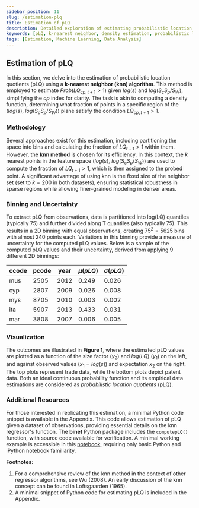 ```yaml
---
sidebar_position: 11
slug: /estimation-plq
title: Estimation of pLQ
description: Detailed exploration of estimating probabilistic location quotients (pLQ) using k-nearest neighbor algorithm.
keywords: [pLQ, k-nearest neighbor, density estimation, probabilistic location quotients]
tags: [Estimation, Machine Learning, Data Analysis]
---
```



## Estimation of pLQ

In this section, we delve into the estimation of probabilistic location quotients (pLQ) using a **k-nearest neighbor (knn) algorithm**. This method is employed to estimate $Prob(LQ_{cp, t+1} > 1)$ given $log(s)$ and $log(S_c S_p / S_W)$, simplifying the $cp$ index for clarity. The task is akin to computing a density function, determining what fraction of points in a specific region of the ($log(s)$, $log(S_c S_p / S_W)$) plane satisfy the condition $LQ_{cp, t+1} > 1$.

### Methodology

Several approaches exist for this estimation, including partitioning the space into bins and calculating the fraction of $LQ_{t+1} > 1$ within them. However, the **knn method** is chosen for its efficiency. In this context, the $k$ nearest points in the feature space ($log(s)$, $log(S_c S_p / S_W)$) are used to compute the fraction of $LQ_{t+1} > 1$, which is then assigned to the probed point. A significant advantage of using knn is the fixed size of the neighbor set (set to $k = 200$ in both datasets), ensuring statistical robustness in sparse regions while allowing finer-grained modeling in denser areas.

### Binning and Uncertainty

To extract pLQ from observations, data is partitioned into log(LQ) quantiles (typically 75) and further divided along T quantiles (also typically 75). This results in a 2D binning with equal observations, creating $75^2 = 5625$ bins with almost 240 points each. Variations in this binning provide a measure of uncertainty for the computed pLQ values. Below is a sample of the computed pLQ values and their uncertainty, derived from applying 9 different 2D binnings:

| ccode | pcode | year | $\mu(pLQ)$ | $\sigma(pLQ)$ |
|-------|-------|------|------------|---------------|
| mus   | 2505  | 2012 | 0.249      | 0.026         |
| cyp   | 2807  | 2009 | 0.026      | 0.008         |
| mys   | 8705  | 2010 | 0.003      | 0.002         |
| ita   | 5907  | 2013 | 0.433      | 0.031         |
| mar   | 3808  | 2007 | 0.006      | 0.005         |

### Visualization

The outcomes are illustrated in **Figure 1**, where the estimated pLQ values are plotted as a function of the size factor ($y_2$) and $log(LQ)$ ($y_1$) on the left, and against observed values ($x_1 = log(s)$) and expectation $x_2$ on the right. The top plots represent trade data, while the bottom plots depict patent data. Both an ideal continuous probability function and its empirical data estimations are considered as *probabilistic location quotients* (pLQ).

### Additional Resources

For those interested in replicating this estimation, a minimal Python code snippet is available in the Appendix. This code allows estimation of pLQ given a dataset of observations, providing essential details on the knn regressor's function. The **binet** Python package includes the `computepLQ()` function, with source code available for verification. A minimal working example is accessible in this [notebook](https://github.com/matuteiglesias/pLQ_demo), requiring only basic Python and iPython notebook familiarity.

**Footnotes:**

1. For a comprehensive review of the knn method in the context of other regressor algorithms, see Wu (2008). An early discussion of the knn concept can be found in Loftsgaarden (1965).
2. A minimal snippet of Python code for estimating pLQ is included in the Appendix.